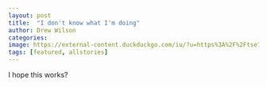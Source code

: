 ```yaml
---
layout: post
title:  "I don't know what I'm doing"
author: Drew Wilson
categories:
image: https://external-content.duckduckgo.com/iu/?u=https%3A%2F%2Ftse1.mm.bing.net%2Fth%3Fid%3DOIP._YG3v6j9oeI2a1TbCZrh3gHaFj%26pid%3DApi&f=1
tags: [featured, allstories]
---
```


I hope this works?





